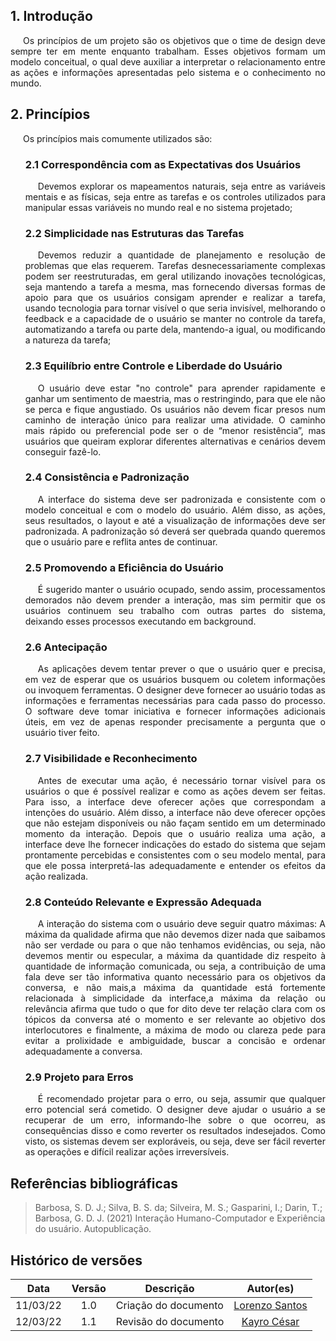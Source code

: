 ## 1. Introdução

<p style="text-indent: 20px; text-align: justify">
Os princípios de um projeto são os objetivos que o time de design deve sempre ter em mente enquanto trabalham. Esses objetivos formam um modelo conceitual, o qual deve auxiliar a interpretar o
relacionamento entre as ações e informações apresentadas pelo sistema e o conhecimento no mundo.
</p>

## 2. Princípios

<p style="text-indent: 20px; text-align: justify">
    Os princípios mais comumente utilizados são:    
</p>
<ul>

### 2.1 Correspondência com as Expectativas dos Usuários
 <p style="text-indent: 20px; text-align: justify">Devemos explorar os mapeamentos naturais, seja entre as variáveis mentais e
    as físicas, seja entre as tarefas e os controles utilizados para manipular essas variáveis no mundo real e no sistema projetado;
    </p>

### 2.2 Simplicidade nas Estruturas das Tarefas
<p style="text-indent: 20px; text-align: justify">Devemos reduzir a quantidade de planejamento e
    resolução de problemas que elas requerem. Tarefas desnecessariamente complexas podem ser reestruturadas,
    em geral utilizando inovações tecnológicas, seja mantendo a tarefa a mesma, mas fornecendo diversas formas de
    apoio para que os usuários consigam aprender e realizar a tarefa, usando tecnologia para tornar visível o
    que seria invisível, melhorando o feedback e a capacidade de o usuário se manter no controle da tarefa, automatizando a tarefa ou parte dela, mantendo-a igual, ou modificando a natureza da tarefa;</p>

### 2.3 Equilíbrio entre Controle e Liberdade do Usuário
<p style="text-indent: 20px; text-align: justify">O usuário deve estar "no controle" para aprender rapidamente e ganhar um sentimento de maestria, mas o restringindo, para que ele não se perca e fique angustiado. Os usuários não devem ficar presos num caminho de interação único para
realizar uma atividade. O caminho mais rápido ou preferencial pode ser o de “menor resistência”, mas
usuários que queiram explorar diferentes alternativas e cenários devem conseguir fazê-lo.</p>

### 2.4 Consistência e Padronização
<p style="text-indent: 20px; text-align: justify">A interface do sistema deve ser padronizada e consistente com o modelo conceitual e com o modelo do usuário. Além disso, as ações, seus resultados, o layout e até a visualização de informações deve ser padronizada. A padronização só deverá ser quebrada quando queremos que o usuário pare e reflita antes de continuar.</p>

### 2.5 Promovendo a Eficiência do Usuário
<p style="text-indent: 20px; text-align: justify">
É sugerido manter o usuário ocupado,
sendo assim, processamentos demorados não devem prender a interação, mas sim permitir que os usuários
continuem seu trabalho com outras partes do sistema, deixando esses processos executando em background.<p>

### 2.6 Antecipação
<p style="text-indent: 20px; text-align: justify">As aplicações devem tentar prever o que o usuário quer e precisa, em vez de esperar que os usuários
busquem ou coletem informações ou invoquem ferramentas. O designer deve fornecer ao usuário todas as
informações e ferramentas necessárias para cada passo do processo. O software deve tomar iniciativa e fornecer informações adicionais úteis,
em vez de apenas responder precisamente a pergunta que o usuário tiver feito.</p>

### 2.7 Visibilidade e Reconhecimento
<p style="text-indent: 20px; text-align: justify">Antes de executar uma ação, é necessário tornar visível para os usuários o
que é possível realizar e como as ações devem ser feitas. Para isso, a interface deve oferecer ações que
correspondam a intenções do usuário. Além disso, a interface não deve oferecer opções que não estejam
disponíveis ou não façam sentido em um determinado momento da interação. Depois que o usuário realiza
uma ação, a interface deve lhe fornecer indicações do estado do sistema que sejam prontamente percebidas
e consistentes com o seu modelo mental, para que ele possa interpretá-las adequadamente e entender os
efeitos da ação realizada.</p>

### 2.8 Conteúdo Relevante e Expressão Adequada
<p style="text-indent: 20px; text-align: justify">A interação do sistema com o usuário deve seguir quatro máximas: A máxima da qualidade afirma que não devemos dizer nada que saibamos não ser verdade ou para
o que não tenhamos evidências, ou seja, não devemos mentir ou especular, a máxima da quantidade
diz respeito à quantidade de informação comunicada, ou seja, a contribuição de uma fala deve ser tão informativa
quanto necessário para os objetivos da conversa, e não mais,a máxima da quantidade está
fortemente relacionada à simplicidade da interface,a máxima da relação ou relevância afirma que
tudo o que for dito deve ter relação clara com os tópicos da conversa até o momento e ser relevante ao
objetivo dos interlocutores e finalmente, a máxima de modo ou clareza pede para evitar a prolixidade
e ambiguidade, buscar a concisão e ordenar adequadamente a conversa.</p>

### 2.9 Projeto para Erros
<p style="text-indent: 20px; text-align: justify">É recomendado projetar para o erro, ou seja, assumir que qualquer erro potencial será cometido.
O designer deve ajudar o usuário a se recuperar de um erro, informando-lhe sobre o que ocorreu, as
consequências disso e como reverter os resultados indesejados. Como visto, os sistemas devem ser
exploráveis, ou seja, deve ser fácil reverter as operações e difícil realizar ações irreversíveis.</p>
</ul>



## Referências bibliográficas

> Barbosa, S. D. J.; Silva, B. S. da; Silveira, M. S.; Gasparini, I.; Darin, T.; Barbosa, G. D. J. (2021) Interação Humano-Computador e Experiência do usuário. Autopublicação.

## Histórico de versões

 | **Data**   | **Versão** | **Descrição**                            |                **Autor(es)**                 |
 | ---------- | :--------: | ---------------------------------------- | :------------------------------------------: |
 | 11/03/22 |    1.0     |    Criação do documento   |        [Lorenzo Santos](https://github.com/lorenzo7377)         |
 | 12/03/22 |    1.1     |    Revisão do documento   |        [Kayro César](https://github.com/kayrocesar)         |
 